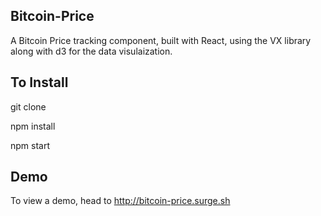 ## Bitcoin-Price

A Bitcoin Price tracking component, built with React, using the VX library along with d3 for the data visulaization.

## To Install

git clone

npm install

npm start


## Demo

To view a demo, head to http://bitcoin-price.surge.sh
